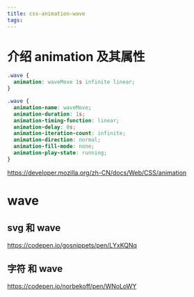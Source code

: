 ```yaml
---
title: css-animation-wave
tags:
---
```


# 介绍 animation 及其属性

```css
.wave {
  animation: waveMove 1s infinite linear;
}
```

```css
.wave {
  animation-name: waveMove;
  animation-duration: 1s;
  animation-timing-function: linear;
  animation-delay: 0s;
  animation-iteration-count: infinite;
  animation-direction: normal;
  animation-fill-mode: none;
  animation-play-state: running;
}
```

https://developer.mozilla.org/zh-CN/docs/Web/CSS/animation

# wave

## svg 和 wave

https://codepen.io/gosnippets/pen/LYxKQNq

## 字符 和 wave

https://codepen.io/norbekoff/pen/WNoLoWY
